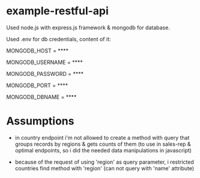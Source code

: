 # example-restful-api

Used node.js with express.js framework &amp; mongodb for database.

Used .env for db credentials, content of it:

MONGODB_HOST = ****

MONGODB_USERNAME = ****

MONGODB_PASSWORD = ****

MONGODB_PORT = ****

MONGODB_DBNAME = ****

# Assumptions
* in country endpoint i'm not allowed to create a method with query that groups records by regions & gets counts of them (to use in sales-rep & optimal endpoints, so i did the needed data manipulations in javascript)

* because of the request of using 'region' as query parameter, i restricted countries find method with 'region' (can not query with 'name' attribute)
